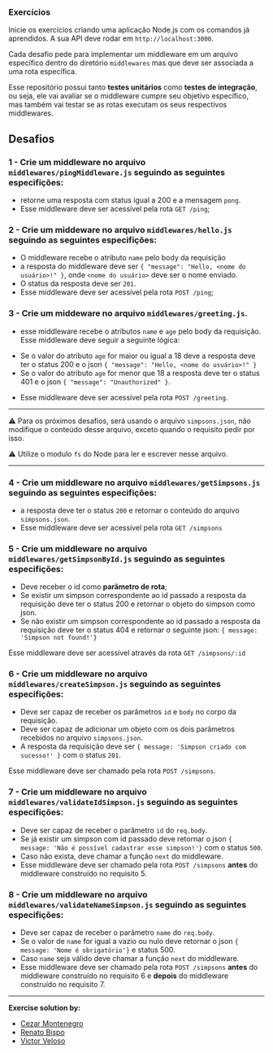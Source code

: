 ### Exercícios

Inicie os exercícios criando uma aplicação Node.js com os comandos já aprendidos. A sua API deve rodar em `http://localhost:3000`.

Cada desafio pede para implementar um middleware em um arquivo específico dentro do diretório `middlewares` mas que deve ser associada a uma rota específica. 

Esse repositório possui tanto  **testes unitários** como **testes de integração**, ou seja, ele vai avaliar se o middleware cumpre seu objetivo específico, mas também vai testar se as rotas executam os seus respectivos middlewares.

## Desafios

### 1 -  Crie um middleware no arquivo `middlewares/pingMiddleware.js` seguindo as seguintes especifições:
* retorne uma resposta com status igual a 200 e a mensagem `pong`. 
* Esse middleware deve ser acessível pela rota `GET /ping`;


### 2 - Crie um middeware no arquivo `middlewares/hello.js` seguindo as seguintes especifições:

* O middleware recebe o atributo `name` pelo body da requisição
* a resposta do middleware deve ser `{ "message": "Hello, <nome do usuário>!" }`, onde `<nome do usuário>` deve ser o nome enviado. 
* O status da resposta deve ser `201`. 
* Esse middleware deve ser acessível pela rota `POST /ping`;

### 3 - Crie um middeware no arquivo `middlewares/greeting.js`. 

* esse middleware recebe o atributos `name` e `age` pelo body da requisição. Esse middleware deve seguir a seguinte lógica:
- Se o valor do atributo `age` for maior ou igual a 18 deve a resposta deve ter o status 200 e o json `{ "message": "Hello, <nome do usuário>!" }`
- Se o valor do atributo `age` for menor que 18 a resposta deve ter o status 401 e o json `{ "message": "Unauthorized" }`.

* Esse middleware deve ser acessível pela rota `POST /greeting`.

---

:warning: Para os próximos desafios, será usando o arquivo `simpsons.json`, não modifique o conteúdo desse arquivo, exceto quando o requisito pedir por isso.

:warning: Utilize o modulo `fs` do Node para ler e escrever nesse arquivo.

---

### 4 -  Crie um middleware no arquivo `middlewares/getSimpsons.js` seguindo as seguintes especifições:
* a resposta deve ter o status `200` e retornar o conteúdo do arquivo `simpsons.json`. 
* Esse middleware deve ser acessível pela rota `GET /simpsons`

### 5 - Crie um middleware no arquivo `middlewares/getSimpsonById.js` seguindo as seguintes especifições:
* Deve receber o id como **parâmetro de rota**;
* Se existir um simpson correspondente ao id passado a resposta da requisição deve ter o status 200 e retornar o objeto do simpson como json.
* Se não existir um simpson correspondente ao id passado a resposta da requisição deve ter o status 404 e retornar o seguinte json: `{ message: 'Simpson not found!'}`

Esse middleware deve ser acessível através da rota `GET /simpsons/:id`


### 6 - Crie um middleware no arquivo `middlewares/createSimpson.js` seguindo as seguintes especifições:
* Deve ser capaz de receber os parâmetros `id` e `body` no corpo da requisição.
* Deve ser capaz de adicionar um objeto com os dois parâmetros recebidos no arquivo `simpsons.json`.
* A resposta da requisição deve ser `{ message: 'Simpson criado com sucesso!' }` com o status `201`.

Esse middleware deve ser chamado pela rota `POST /simpsons`.

### 7 - Crie um middleware no arquivo `middlewares/validateIdSimpson.js` seguindo as seguintes especifições:
* Deve ser capaz de receber o parâmetro `id` do `req.body`.
* Se já existir um simpson com id passado deve retornar o json `{ message: 'Não é possível cadastrar esse simpson!'}` com o status `500`.
* Caso não exista, deve chamar a função `next` do middleware.
* Esse middleware deve ser chamado pela rota `POST /simpsons` **antes** do middleware construído no requisito 5.

### 8 - Crie um middleware no arquivo `middlewares/validateNameSimpson.js` seguindo as seguintes especifições:
* Deve ser capaz de receber o parâmetro `name` do `req.body`.
* Se o valor de `name` for igual a vazio ou nulo deve retornar o json `{ message: 'Nome é obrigatório'}` e status 500.
* Caso `name` seja válido deve chamar a função `next` do middleware.
* Esse middleware deve ser chamado pela rota `POST /simpsons` **antes** do middleware construído no requisito 6 e **depois** do middleware construído no requisito 7.

----

**Exercise solution by:**

- [Cezar Montenegro](https://github.com/CezarMontenegro)
- [Renato Bispo](https://github.com/renatosbispo)
- [Victor Veloso](https://github.com/vitovls)
